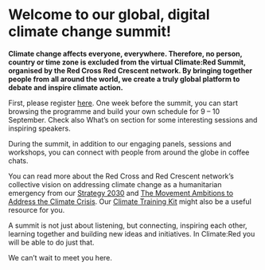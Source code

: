 # Welcome to our global, digital climate change summit!


**Climate change affects everyone, everywhere. Therefore, no person, country or time zone is excluded from the virtual Climate:Red Summit, organised by the Red Cross Red Crescent network. By bringing together people from all around the world, we create a truly global platform to debate and inspire climate action.**

First, please register [here](https://climate.red/register). One week before the summit, you can start browsing the programme and build your own schedule for 9 – 10 September. Check also What’s on section for some interesting sessions and inspiring speakers. 

During the summit, in addition to our engaging panels, sessions and workshops, you can connect with people from around the globe in coffee chats.

You can read more about the Red Cross and Red Crescent network’s collective vision on addressing climate change as a humanitarian emergency from our [Strategy 2030](https://future-rcrc.com/strategy-2030/) and [The Movement Ambitions to Address the Climate Crisis](https://media.ifrc.org/ifrc/wp-content/uploads/sites/5/2020/02/Movement-Climate-Ambitions-2020-final.pdf). Our [Climate Training Kit](https://www.climatecentre.org/training) might also be a useful resource for you.

A summit is not just about listening, but connecting, inspiring each other, learning together and building new ideas and initiatives. In Climate:Red you will be able to do just that. 

We can’t wait to meet you here.
